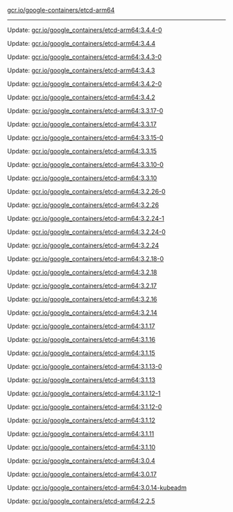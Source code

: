 [gcr.io/google-containers/etcd-arm64](https://hub.docker.com/r/cruse/etcd-arm64/tags/) 

----
Update: [gcr.io/google_containers/etcd-arm64:3.4.4-0](https://hub.docker.com/r/cruse/etcd-arm64/tags/)

Update: [gcr.io/google_containers/etcd-arm64:3.4.4](https://hub.docker.com/r/cruse/etcd-arm64/tags/)

Update: [gcr.io/google_containers/etcd-arm64:3.4.3-0](https://hub.docker.com/r/cruse/etcd-arm64/tags/)

Update: [gcr.io/google_containers/etcd-arm64:3.4.3](https://hub.docker.com/r/cruse/etcd-arm64/tags/)

Update: [gcr.io/google_containers/etcd-arm64:3.4.2-0](https://hub.docker.com/r/cruse/etcd-arm64/tags/)

Update: [gcr.io/google_containers/etcd-arm64:3.4.2](https://hub.docker.com/r/cruse/etcd-arm64/tags/)

Update: [gcr.io/google_containers/etcd-arm64:3.3.17-0](https://hub.docker.com/r/cruse/etcd-arm64/tags/)

Update: [gcr.io/google_containers/etcd-arm64:3.3.17](https://hub.docker.com/r/cruse/etcd-arm64/tags/)

Update: [gcr.io/google_containers/etcd-arm64:3.3.15-0](https://hub.docker.com/r/cruse/etcd-arm64/tags/)

Update: [gcr.io/google_containers/etcd-arm64:3.3.15](https://hub.docker.com/r/cruse/etcd-arm64/tags/)

Update: [gcr.io/google_containers/etcd-arm64:3.3.10-0](https://hub.docker.com/r/cruse/etcd-arm64/tags/)

Update: [gcr.io/google_containers/etcd-arm64:3.3.10](https://hub.docker.com/r/cruse/etcd-arm64/tags/)

Update: [gcr.io/google_containers/etcd-arm64:3.2.26-0](https://hub.docker.com/r/cruse/etcd-arm64/tags/)

Update: [gcr.io/google_containers/etcd-arm64:3.2.26](https://hub.docker.com/r/cruse/etcd-arm64/tags/)

Update: [gcr.io/google_containers/etcd-arm64:3.2.24-1](https://hub.docker.com/r/cruse/etcd-arm64/tags/)

Update: [gcr.io/google_containers/etcd-arm64:3.2.24-0](https://hub.docker.com/r/cruse/etcd-arm64/tags/)

Update: [gcr.io/google_containers/etcd-arm64:3.2.24](https://hub.docker.com/r/cruse/etcd-arm64/tags/)

Update: [gcr.io/google_containers/etcd-arm64:3.2.18-0](https://hub.docker.com/r/cruse/etcd-arm64/tags/)

Update: [gcr.io/google_containers/etcd-arm64:3.2.18](https://hub.docker.com/r/cruse/etcd-arm64/tags/)

Update: [gcr.io/google_containers/etcd-arm64:3.2.17](https://hub.docker.com/r/cruse/etcd-arm64/tags/)

Update: [gcr.io/google_containers/etcd-arm64:3.2.16](https://hub.docker.com/r/cruse/etcd-arm64/tags/)

Update: [gcr.io/google_containers/etcd-arm64:3.2.14](https://hub.docker.com/r/cruse/etcd-arm64/tags/)

Update: [gcr.io/google_containers/etcd-arm64:3.1.17](https://hub.docker.com/r/cruse/etcd-arm64/tags/)

Update: [gcr.io/google_containers/etcd-arm64:3.1.16](https://hub.docker.com/r/cruse/etcd-arm64/tags/)

Update: [gcr.io/google_containers/etcd-arm64:3.1.15](https://hub.docker.com/r/cruse/etcd-arm64/tags/)

Update: [gcr.io/google_containers/etcd-arm64:3.1.13-0](https://hub.docker.com/r/cruse/etcd-arm64/tags/)

Update: [gcr.io/google_containers/etcd-arm64:3.1.13](https://hub.docker.com/r/cruse/etcd-arm64/tags/)

Update: [gcr.io/google_containers/etcd-arm64:3.1.12-1](https://hub.docker.com/r/cruse/etcd-arm64/tags/)

Update: [gcr.io/google_containers/etcd-arm64:3.1.12-0](https://hub.docker.com/r/cruse/etcd-arm64/tags/)

Update: [gcr.io/google_containers/etcd-arm64:3.1.12](https://hub.docker.com/r/cruse/etcd-arm64/tags/)

Update: [gcr.io/google_containers/etcd-arm64:3.1.11](https://hub.docker.com/r/cruse/etcd-arm64/tags/)

Update: [gcr.io/google_containers/etcd-arm64:3.1.10](https://hub.docker.com/r/cruse/etcd-arm64/tags/)

Update: [gcr.io/google_containers/etcd-arm64:3.0.4](https://hub.docker.com/r/cruse/etcd-arm64/tags/)

Update: [gcr.io/google_containers/etcd-arm64:3.0.17](https://hub.docker.com/r/cruse/etcd-arm64/tags/)

Update: [gcr.io/google_containers/etcd-arm64:3.0.14-kubeadm](https://hub.docker.com/r/cruse/etcd-arm64/tags/)

Update: [gcr.io/google_containers/etcd-arm64:2.2.5](https://hub.docker.com/r/cruse/etcd-arm64/tags/)

